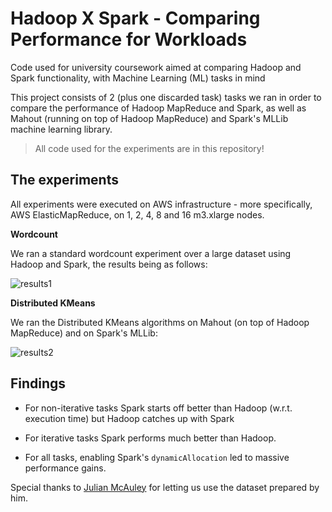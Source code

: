 # Hadoop X Spark - Comparing Performance for Workloads 
Code used for university coursework aimed at comparing Hadoop and Spark functionality, with Machine Learning (ML) tasks in mind

This project consists of 2 (plus one discarded task) tasks we ran in order to compare the performance of Hadoop MapReduce and Spark, as well as Mahout (running on top of Hadoop MapReduce) and Spark's MLLib machine learning library.

> All code used for the experiments are in this repository!

## The experiments

All experiments were executed on AWS infrastructure - more specifically, AWS ElasticMapReduce, on 1, 2, 4, 8 and 16 m3.xlarge nodes.

**Wordcount**

We ran a standard wordcount experiment over a large dataset using Hadoop and Spark, the results being as follows:

![results1](http://i.imgur.com/qvy6czI.png)

**Distributed KMeans**

We ran the Distributed KMeans algorithms on Mahout (on top of Hadoop MapReduce) and on Spark's MLLib:

![results2](http://i.imgur.com/HwTGUVh)


## Findings

- For non-iterative tasks Spark starts off better than Hadoop (w.r.t. execution time) but Hadoop catches up with Spark

- For iterative tasks Spark performs much better than Hadoop.

- For all tasks, enabling Spark's `dynamicAllocation` led to massive performance gains.


Special thanks to [Julian McAuley](http://cseweb.ucsd.edu/~jmcauley/) for letting us use the dataset prepared by him.

